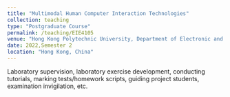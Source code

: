 ```yaml
---
title: "Multimodal Human Computer Interaction Technologies"
collection: teaching
type: "Postgraduate Course"
permalink: /teaching/EIE4105
venue: "Hong Kong Polytechnic University, Department of Electronic and Information Engineering"
date: 2022,Semester 2
location: "Hong Kong, China"
---
```


Laboratory supervision, laboratory exercise development, conducting tutorials, marking tests/homework scripts, guiding project students, examination invigilation, etc.
